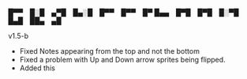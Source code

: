 
█▀▀ █░█ ▄▀█ █▄░█ █▀▀ █▀▀ █▀
█▄▄ █▀█ █▀█ █░▀█ █▄█ ██▄ ▄█

v1.5-b
- Fixed Notes appearing from the top and not the bottom
- Fixed a problem with Up and Down arrow sprites being flipped. 
- Added this